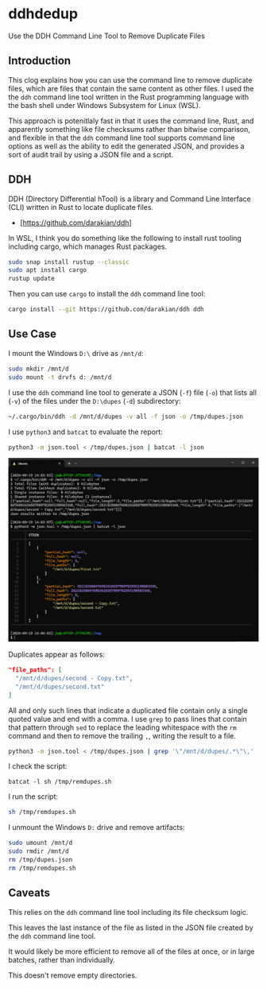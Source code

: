 # ddhdedup
Use the DDH Command Line Tool to Remove Duplicate Files

## Introduction

This clog explains how you can use the command line to remove duplicate files, which are files that contain the same content as other files. I used the the `ddh` command line tool written in the Rust programming language with the bash shell under Windows Subsystem for Linux (WSL). 

This approach is potenitlaly fast in that it uses the command line, Rust, and apparently something like file checksums rather than bitwise comparison, and flexible in that the `ddh` command line tool supports command line options as well as the ability to edit the generated JSON, and provides a sort of audit trail by using a JSON file and a script.

## DDH

DDH (Directory Differential hTool) is a library and Command Line Interface (CLI) written in Rust to locate duplicate files.

- [https://github.com/darakian/ddh]

In WSL, I think you do something like the following to install rust tooling including cargo, which manages Rust packages.

```sh
sudo snap install rustup --classic
sudo apt install cargo
rustup update
```

Then you can use `cargo` to install the `ddh` command line tool:

```sh
cargo install --git https://github.com/darakian/ddh ddh
```

## Use Case

I mount the Windows `D:\` drive as `/mnt/d`:

```sh
sudo mkdir /mnt/d
sudo mount -t drvfs d: /mnt/d
```

I use the `ddh` command line tool to generate a JSON (`-f`) file (`-o`) that lists all (`-v`) of the files under the `D:\dupes` (`-d`) subdirectory:

```sh
~/.cargo/bin/ddh -d /mnt/d/dupes -v all -f json -o /tmp/dupes.json
```

I use `python3` and `batcat` to evaluate the report:

```sh 
python3 -m json.tool < /tmp/dupes.json | batcat -l json
```

![Screen Capture](dupes.png "Screen Capture")

Duplicates appear as follows:

```json
"file_paths": [
  "/mnt/d/dupes/second - Copy.txt",
  "/mnt/d/dupes/second.txt"
]
```

All and only such lines that indicate a duplicated file contain only a single quoted value and end with a comma. I use `grep` to pass lines that contain that pattern through `sed` to replace the leading whitespace with the `rm ` command and then to remove the trailing `,`, writing the result to a file.

```sh
python3 -m json.tool < /tmp/dupes.json | grep '\"/mnt/d/dupes/.*\"\,' | sed -e 's/^\W*/rm "\//' | sed -e 's/,$//' > /tmp/remdupes.sh
```

I check the script:

```
batcat -l sh /tmp/remdupes.sh
```

I run the script:

```sh
sh /tmp/remdupes.sh
```

I unmount the Windows `D:` drive and remove artifacts:

```sh
sudo umount /mnt/d
sudo rmdir /mnt/d
rm /tmp/dupes.json
rm /tmp/remdupes.sh
```

## Caveats

This relies on the `ddh` command line tool including its file checksum logic.

This leaves the last instance of the file as listed in the JSON file created by the `ddh` command line tool.

It would likely be more efficient to remove all of the files at once, or in large batches, rather than individually.

This doesn't remove empty directories.
